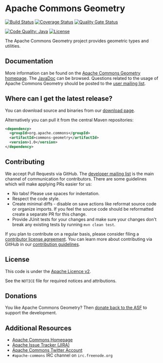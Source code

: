 <!---
 Licensed to the Apache Software Foundation (ASF) under one or more
 contributor license agreements.  See the NOTICE file distributed with
 this work for additional information regarding copyright ownership.
 The ASF licenses this file to You under the Apache License, Version 2.0
 (the "License"); you may not use this file except in compliance with
 the License.  You may obtain a copy of the License at

      http://www.apache.org/licenses/LICENSE-2.0

 Unless required by applicable law or agreed to in writing, software
 distributed under the License is distributed on an "AS IS" BASIS,
 WITHOUT WARRANTIES OR CONDITIONS OF ANY KIND, either express or implied.
 See the License for the specific language governing permissions and
 limitations under the License.
-->
<!---
 +======================================================================+
 |****                                                              ****|
 |****      THIS FILE IS GENERATED BY THE COMMONS BUILD PLUGIN      ****|
 |****                    DO NOT EDIT DIRECTLY                      ****|
 |****                                                              ****|
 +======================================================================+
 | TEMPLATE FILE: readme-md-template.md                                 |
 | commons-build-plugin/trunk/src/main/resources/commons-xdoc-templates |
 +======================================================================+
 |                                                                      |
 | 1) Re-generate using: mvn commons:readme-md                          |
 |                                                                      |
 | 2) Set the following properties in the component's pom:              |
 |    - commons.componentid (required, alphabetic, lower case)          |
 |    - commons.release.version (required)                              |
 |                                                                      |
 | 3) Example Properties                                                |
 |                                                                      |
 |  <properties>                                                        |
 |    <commons.componentid>math</commons.componentid>                   |
 |    <commons.release.version>1.2</commons.release.version>            |
 |  </properties>                                                       |
 |                                                                      |
 +======================================================================+
--->
Apache Commons Geometry
===================

[![Build Status](https://travis-ci.org/apache/commons-geometry.svg?branch=master)](https://travis-ci.org/apache/commons-geometry)
[![Coverage Status](https://coveralls.io/repos/github/apache/commons-geometry/badge.svg?branch=master)](https://coveralls.io/github/apache/commons-geometry?branch=master)
[![Quality Gate Status](https://sonarcloud.io/api/project_badges/measure?project=commons-geometry&metric=alert_status)](https://sonarcloud.io/dashboard?id=commons-geometry)
<!---
[![Maven Central](https://maven-badges.herokuapp.com/maven-central/org.apache.commons/commons-geometry-core/badge.svg)](https://maven-badges.herokuapp.com/maven-central/org.apache.commons/commons-geometry-core/)
[![Maven Central](https://maven-badges.herokuapp.com/maven-central/org.apache.commons/commons-geometry-enclosing/badge.svg)](https://maven-badges.herokuapp.com/maven-central/org.apache.commons/commons-geometry-enclosing/)
[![Maven Central](https://maven-badges.herokuapp.com/maven-central/org.apache.commons/commons-geometry-euclidean/badge.svg)](https://maven-badges.herokuapp.com/maven-central/org.apache.commons/commons-geometry-euclidean/)
[![Maven Central](https://maven-badges.herokuapp.com/maven-central/org.apache.commons/commons-geometry-hull/badge.svg)](https://maven-badges.herokuapp.com/maven-central/org.apache.commons/commons-geometry-hull/)
[![Maven Central](https://maven-badges.herokuapp.com/maven-central/org.apache.commons/commons-geometry-spherical/badge.svg)](https://maven-badges.herokuapp.com/maven-central/org.apache.commons/commons-geometry-spherical/)
--->
[![Code Quality: Java](https://img.shields.io/lgtm/grade/java/g/apache/commons-geometry.svg?logo=lgtm&logoWidth=18)](https://lgtm.com/projects/g/apache/commons-geometry/context:java)
[![License](http://img.shields.io/:license-apache-blue.svg)](http://www.apache.org/licenses/LICENSE-2.0.html)

The Apache Commons Geometry project provides geometric types and utilities.

Documentation
-------------

More information can be found on the [Apache Commons Geometry homepage](https://commons.apache.org/proper/commons-geometry).
The [JavaDoc](https://commons.apache.org/proper/commons-geometry/javadocs/api-release) can be browsed.
Questions related to the usage of Apache Commons Geometry should be posted to the [user mailing list][ml].

Where can I get the latest release?
-----------------------------------
You can download source and binaries from our [download page](https://commons.apache.org/proper/commons-geometry/download_geometry.cgi).

Alternatively you can pull it from the central Maven repositories:

```xml
<dependency>
  <groupId>org.apache.commons</groupId>
  <artifactId>commons-geometry</artifactId>
  <version>1.0</version>
</dependency>
```

Contributing
------------

We accept Pull Requests via GitHub. The [developer mailing list][ml] is the main channel of communication for contributors.
There are some guidelines which will make applying PRs easier for us:
+ No tabs! Please use spaces for indentation.
+ Respect the code style.
+ Create minimal diffs - disable on save actions like reformat source code or organize imports. If you feel the source code should be reformatted create a separate PR for this change.
+ Provide JUnit tests for your changes and make sure your changes don't break any existing tests by running ```mvn clean test```.

If you plan to contribute on a regular basis, please consider filing a [contributor license agreement](https://www.apache.org/licenses/#clas).
You can learn more about contributing via GitHub in our [contribution guidelines](CONTRIBUTING.md).

License
-------
This code is under the [Apache Licence v2](https://www.apache.org/licenses/LICENSE-2.0).

See the `NOTICE` file for required notices and attributions.

Donations
---------
You like Apache Commons Geometry? Then [donate back to the ASF](https://www.apache.org/foundation/contributing.html) to support the development.

Additional Resources
--------------------

+ [Apache Commons Homepage](https://commons.apache.org/)
+ [Apache Issue Tracker (JIRA)](https://issues.apache.org/jira/browse/GEOMETRY)
+ [Apache Commons Twitter Account](https://twitter.com/ApacheCommons)
+ `#apache-commons` IRC channel on `irc.freenode.org`

[ml]:https://commons.apache.org/mail-lists.html
